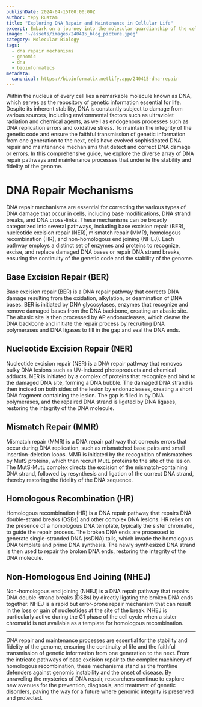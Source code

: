 ```yaml
---
publishDate: 2024-04-15T00:00:00Z
author: Yepy Rustam
title: "Exploring DNA Repair and Maintenance in Cellular Life"
excerpt: Embark on a journey into the molecular guardianship of the cell, where intricate mechanisms tirelessly ensure the integrity and fidelity of the genetic blueprint. From the relentless onslaught of environmental damage to the occasional mishaps during DNA replication, DNA repair and maintenance processes stand as the frontline defenders against genomic instability.  
image: '~/assets/images/240415_blog_picture.jpeg'
category: Molecular Biology
tags:
  - dna repair mechanisms
  - genomic
  - dna
  - bioinformatics
metadata:
  canonical: https://bioinformatix.netlify.app/240415-dna-repair
---
```


Within the nucleus of every cell lies a remarkable molecule known as DNA, which serves as the repository of genetic information essential for life. Despite its inherent stability, DNA is constantly subject to damage from various sources, including environmental factors such as ultraviolet radiation and chemical agents, as well as endogenous processes such as DNA replication errors and oxidative stress. To maintain the integrity of the genetic code and ensure the faithful transmission of genetic information from one generation to the next, cells have evolved sophisticated DNA repair and maintenance mechanisms that detect and correct DNA damage or errors. In this comprehensive guide, we explore the diverse array of DNA repair pathways and maintenance processes that underlie the stability and fidelity of the genome.

# DNA Repair Mechanisms

DNA repair mechanisms are essential for correcting the various types of DNA damage that occur in cells, including base modifications, DNA strand breaks, and DNA cross-links. These mechanisms can be broadly categorized into several pathways, including base excision repair (BER), nucleotide excision repair (NER), mismatch repair (MMR), homologous recombination (HR), and non-homologous end joining (NHEJ). Each pathway employs a distinct set of enzymes and proteins to recognize, excise, and replace damaged DNA bases or repair DNA strand breaks, ensuring the continuity of the genetic code and the stability of the genome.

## Base Excision Repair (BER)

Base excision repair (BER) is a DNA repair pathway that corrects DNA damage resulting from the oxidation, alkylation, or deamination of DNA bases. BER is initiated by DNA glycosylases, enzymes that recognize and remove damaged bases from the DNA backbone, creating an abasic site. The abasic site is then processed by AP endonucleases, which cleave the DNA backbone and initiate the repair process by recruiting DNA polymerases and DNA ligases to fill in the gap and seal the DNA ends.

## Nucleotide Excision Repair (NER)

Nucleotide excision repair (NER) is a DNA repair pathway that removes bulky DNA lesions such as UV-induced photoproducts and chemical adducts. NER is initiated by a complex of proteins that recognize and bind to the damaged DNA site, forming a DNA bubble. The damaged DNA strand is then incised on both sides of the lesion by endonucleases, creating a short DNA fragment containing the lesion. The gap is filled in by DNA polymerases, and the repaired DNA strand is ligated by DNA ligases, restoring the integrity of the DNA molecule.

## Mismatch Repair (MMR)

Mismatch repair (MMR) is a DNA repair pathway that corrects errors that occur during DNA replication, such as mismatched base pairs and small insertion-deletion loops. MMR is initiated by the recognition of mismatches by MutS proteins, which then recruit MutL proteins to the site of the lesion. The MutS-MutL complex directs the excision of the mismatch-containing DNA strand, followed by resynthesis and ligation of the correct DNA strand, thereby restoring the fidelity of the DNA sequence.

## Homologous Recombination (HR)

Homologous recombination (HR) is a DNA repair pathway that repairs DNA double-strand breaks (DSBs) and other complex DNA lesions. HR relies on the presence of a homologous DNA template, typically the sister chromatid, to guide the repair process. The broken DNA ends are processed to generate single-stranded DNA (ssDNA) tails, which invade the homologous DNA template and prime DNA synthesis. The newly synthesized DNA strand is then used to repair the broken DNA ends, restoring the integrity of the DNA molecule.

## Non-Homologous End Joining (NHEJ)

Non-homologous end joining (NHEJ) is a DNA repair pathway that repairs DNA double-strand breaks (DSBs) by directly ligating the broken DNA ends together. NHEJ is a rapid but error-prone repair mechanism that can result in the loss or gain of nucleotides at the site of the break. NHEJ is particularly active during the G1 phase of the cell cycle when a sister chromatid is not available as a template for homologous recombination.

***

DNA repair and maintenance processes are essential for the stability and fidelity of the genome, ensuring the continuity of life and the faithful transmission of genetic information from one generation to the next. From the intricate pathways of base excision repair to the complex machinery of homologous recombination, these mechanisms stand as the frontline defenders against genomic instability and the onset of disease. By unraveling the mysteries of DNA repair, researchers continue to explore new avenues for the prevention, diagnosis, and treatment of genetic disorders, paving the way for a future where genomic integrity is preserved and protected.

